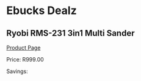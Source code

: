 
# Ebucks Dealz
## Ryobi RMS-231 3in1 Multi Sander
[Product Page](https://www.ebucks.com/web/shop/productSelected.do?prodId=1067948515&catId=717342768)

Price: R999.00

Savings: 


	